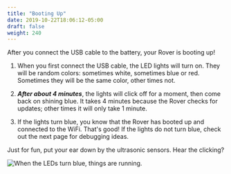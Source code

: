 ```yaml
---
title: "Booting Up"
date: 2019-10-22T18:06:12-05:00
draft: false
weight: 240
---
```


After you connect the USB cable to the battery, your Rover is booting up!

1. When you first connect the USB cable, the LED lights will turn on. They will be random colors: sometimes white, sometimes blue or red. Sometimes they will be the same color, other times not.

1. ***After about 4 minutes***, the lights will click off for a moment, then come back on shining blue. It takes 4 minutes because the Rover checks for updates; other times it will only take 1 minute.

1. If the lights turn blue, you know that the Rover has booted up and connected to the WiFi. That's good! If the lights do not turn blue, check out the next page for debugging ideas.

Just for fun, put your ear down by the ultrasonic sensors.
Hear the clicking?

![When the LEDs turn blue, things are running.](/images/start/BlueLeds.jpg "Blue LEDs")


